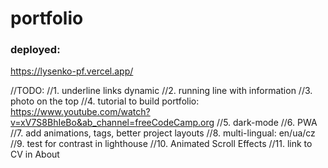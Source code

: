 # portfolio

### deployed:

https://lysenko-pf.vercel.app/

//TODO:
//1. underline links dynamic
//2. running line with information
//3. photo on the top
//4. tutorial to build portfolio: https://www.youtube.com/watch?v=xV7S8BhIeBo&ab_channel=freeCodeCamp.org
//5. dark-mode
//6. PWA
//7. add animations, tags, better project layouts
//8. multi-lingual: en/ua/cz
//9. test for contrast in lighthouse
//10. Animated Scroll Effects
//11. link to CV in About
